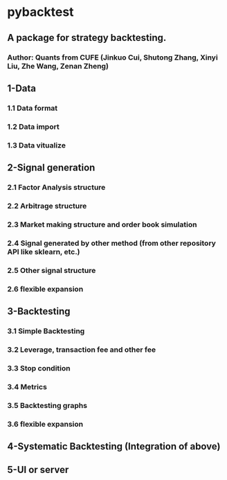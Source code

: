 # pybacktest

## A package for strategy backtesting.

### Author: Quants from CUFE (Jinkuo Cui, Shutong Zhang, Xinyi Liu, Zhe Wang, Zenan Zheng)

## 1-Data

### 1.1 Data format

### 1.2 Data import

### 1.3 Data vitualize

## 2-Signal generation

### 2.1 Factor Analysis structure

### 2.2 Arbitrage structure

### 2.3 Market making structure and order book simulation

### 2.4 Signal generated by other method (from other repository API like sklearn, etc.)

### 2.5 Other signal structure

### 2.6 flexible expansion

## 3-Backtesting

### 3.1 Simple Backtesting

### 3.2 Leverage, transaction fee and other fee

### 3.3 Stop condition

### 3.4 Metrics

### 3.5 Backtesting graphs

### 3.6 flexible expansion

## 4-Systematic Backtesting (Integration of above)

## 5-UI or server

